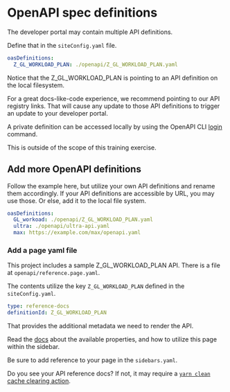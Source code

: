 # OpenAPI spec definitions

The developer portal may contain multiple API definitions.

Define that in the `siteConfig.yaml` file.

```yaml
oasDefinitions:
  Z_GL_WORKLOAD_PLAN: ./openapi/Z_GL_WORKLOAD_PLAN.yaml
```

Notice that the Z_GL_WORKLOAD_PLAN is pointing to an API definition on the local filesystem.

For a great docs-like-code experience, we recommend pointing to our API registry links.
That will cause any update to those API definitions to trigger an update to your developer portal.

A private definition can be accessed locally by using the OpenAPI CLI [login](https://redoc.ly/docs/cli/commands/#login) command.

This is outside of the scope of this training exercise.

## Add more OpenAPI definitions

Follow the example here, but utilize your own API definitions and rename them accordingly.
If your API definitions are accessible by URL, you may use those.
Or else, add it to the local file system.

```yaml
oasDefinitions:
  GL_workoad: ./openapi/Z_GL_WORKLOAD_PLAN.yaml
  ultra: ./openapi/ultra-api.yaml
  max: https://example.com/max/openapi.yaml
```

### Add a page yaml file

This project includes a sample Z_GL_WORKLOAD_PLAN API.
There is a file at `openapi/reference.page.yaml`.

The contents utilize the key `Z_GL_WORKLOAD_PLAN` defined in the `siteConfig.yaml`.

```yaml
type: reference-docs
definitionId: Z_GL_WORKLOAD_PLAN
```

That provides the additional metadata we need to render the API.

Read the [docs](https://docs.redoc.ly/developer-portal/redoc-integration/) about the available properties, and how to utilize this page within the sidebar.

Be sure to add reference to your page in the `sidebars.yaml`.

Do you see your API reference docs?
If not, it may require a [`yarn clean` cache clearing action](/developer-portal/setup/#clearing-cache).

